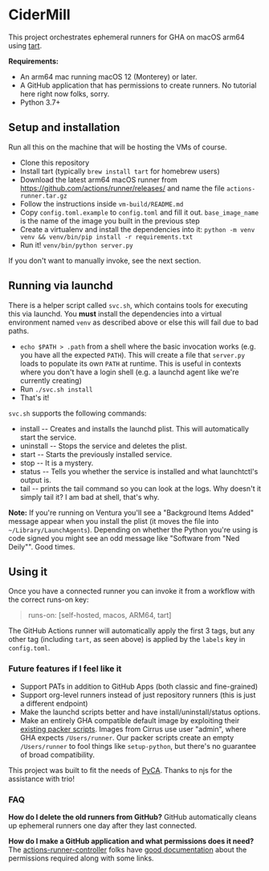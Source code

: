 # CiderMill
This project orchestrates ephemeral runners for GHA on macOS arm64 using [tart](https://github.com/cirruslabs/tart).

**Requirements:**
* An arm64 mac running macOS 12 (Monterey) or later.
* A GitHub application that has permissions to create runners. No tutorial here right now folks, sorry.
* Python 3.7+

## Setup and installation
Run all this on the machine that will be hosting the VMs of course.

* Clone this repository
* Install tart (typically `brew install tart` for homebrew users)
* Download the latest arm64 macOS runner from https://github.com/actions/runner/releases/ and name the file `actions-runner.tar.gz`
* Follow the instructions inside `vm-build/README.md`
* Copy `config.toml.example` to `config.toml` and fill it out. `base_image_name` is the name of the image you built in the previous step
* Create a virtualenv and install the dependencies into it: `python -m venv venv && venv/bin/pip install -r requirements.txt`
* Run it! `venv/bin/python server.py`

If you don't want to manually invoke, see the next section.

## Running via launchd

There is a helper script called `svc.sh`, which contains tools for executing this via launchd. You **must** install the dependencies into a virtual environment named `venv` as described above or else this will fail due to bad paths.

* `echo $PATH > .path` from a shell where the basic invocation works (e.g. you have all the expected `PATH`). This will create a file that `server.py` loads to populate its own `PATH` at runtime. This is useful in contexts where you don't have a login shell (e.g. a launchd agent like we're currently creating)
* Run `./svc.sh install`
* That's it!

`svc.sh` supports the following commands:
* install -- Creates and installs the launchd plist. This will automatically start the service.
* uninstall -- Stops the service and deletes the plist.
* start -- Starts the previously installed service.
* stop -- It is a mystery.
* status -- Tells you whether the service is installed and what launchtctl's output is.
* tail -- prints the tail command so you can look at the logs. Why doesn't it simply tail it? I am bad at shell, that's why.

**Note:** If you're running on Ventura you'll see a "Background Items Added" message appear when you install the plist (it moves the file into `~/Library/LaunchAgents`). Depending on whether the Python you're using is code signed you might see an odd message like "Software from "Ned Deily"". Good times.

## Using it
Once you have a connected runner you can invoke it from a workflow with the correct runs-on key:

>    runs-on: [self-hosted, macos, ARM64, tart]

The GitHub Actions runner will automatically apply the first 3 tags, but any other tag (including `tart`, as seen above) is applied by the `labels` key in `config.toml`.

### Future features if I feel like it
* Support PATs in addition to GitHub Apps (both classic and fine-grained)
* Support org-level runners instead of just repository runners (this is just a different endpoint)
* Make the launchd scripts better and have install/uninstall/status options.
* Make an entirely GHA compatible default image by exploiting their [existing packer scripts](https://github.com/actions/runner-images/blob/main/images/macos/templates). Images from Cirrus use user "admin", where GHA expects `/Users/runner`. Our packer scripts create an empty `/Users/runner` to fool things like `setup-python`, but there's no guarantee of broad compatibility.

This project was built to fit the needs of [PyCA](https://github.com/pyca). Thanks to njs for the assistance with trio!

### FAQ
**How do I delete the old runners from GitHub?**
GitHub automatically cleans up ephemeral runners one day after they last connected.

**How do I make a GitHub application and what permissions does it need?**
The [actions-runner-controller](https://github.com/actions/actions-runner-controller) folks have [good documentation](https://github.com/actions/actions-runner-controller/blob/2e406e3aefa8dad6e2b8926a3bbc51b613aa1af1/docs/authenticating-to-the-github-api.md) about the permissions required along with some links.
